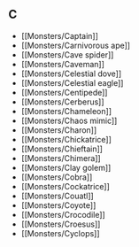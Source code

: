 ## C


- [[Monsters/Captain]]
- [[Monsters/Carnivorous ape]]
- [[Monsters/Cave spider]]
- [[Monsters/Caveman]]
- [[Monsters/Celestial dove]]
- [[Monsters/Celestial eagle]]
- [[Monsters/Centipede]]
- [[Monsters/Cerberus]]
- [[Monsters/Chameleon]]
- [[Monsters/Chaos mimic]]
- [[Monsters/Charon]]
- [[Monsters/Chickatrice]]
- [[Monsters/Chieftain]]
- [[Monsters/Chimera]]
- [[Monsters/Clay golem]]
- [[Monsters/Cobra]]
- [[Monsters/Cockatrice]]
- [[Monsters/Couatl]]
- [[Monsters/Coyote]]
- [[Monsters/Crocodile]]
- [[Monsters/Croesus]]
- [[Monsters/Cyclops]]
